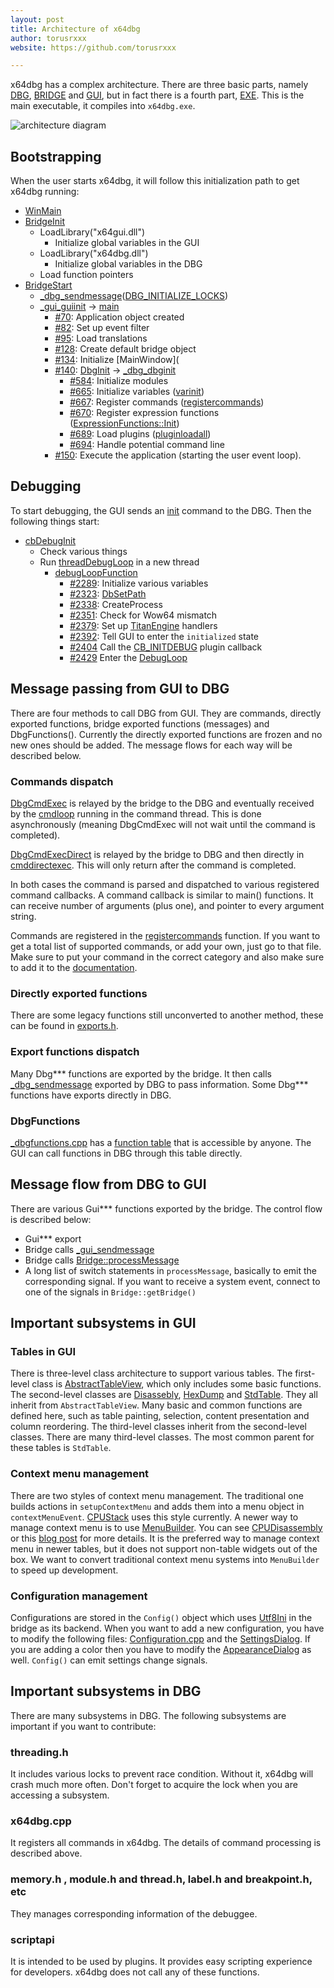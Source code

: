 ```yaml
---
layout: post
title: Architecture of x64dbg
author: torusrxxx
website: https://github.com/torusrxxx

---
```


x64dbg has a complex architecture. There are three basic parts, namely [DBG](https://github.com/x64dbg/x64dbg/tree/7eecb558a02defe2739623117995ab78dc5c3c67/src/dbg), [BRIDGE](https://github.com/x64dbg/x64dbg/tree/7eecb558a02defe2739623117995ab78dc5c3c67/src/bridge) and [GUI](https://github.com/x64dbg/x64dbg/tree/7eecb558a02defe2739623117995ab78dc5c3c67/src/gui), but in fact there is a fourth part, [EXE](https://github.com/x64dbg/x64dbg/tree/7eecb558a02defe2739623117995ab78dc5c3c67/src/exe). This is the main executable, it compiles into `x64dbg.exe`.

![architecture diagram](https://i.imgur.com/DatgCBa.png)

## Bootstrapping

When the user starts x64dbg, it will follow this initialization path to get x64dbg running:

- [WinMain](https://github.com/x64dbg/x64dbg/blob/7eecb558a02defe2739623117995ab78dc5c3c67/src/exe/x64dbg_exe.cpp#L26)
- [BridgeInit](https://github.com/x64dbg/x64dbg/blob/7eecb558a02defe2739623117995ab78dc5c3c67/src/bridge/bridgemain.cpp#L45)
  - LoadLibrary("x64gui.dll")
    - Initialize global variables in the GUI
  - LoadLibrary("x64dbg.dll")
    - Initialize global variables in the DBG
  - Load function pointers
- [BridgeStart](https://github.com/x64dbg/x64dbg/blob/7eecb558a02defe2739623117995ab78dc5c3c67/src/bridge/bridgemain.cpp#L98)
  - [_dbg_sendmessage](https://github.com/x64dbg/x64dbg/blob/7eecb558a02defe2739623117995ab78dc5c3c67/src/dbg/_exports.cpp#L713)([DBG_INITIALIZE_LOCKS](https://github.com/x64dbg/x64dbg/blob/7eecb558a02defe2739623117995ab78dc5c3c67/src/dbg/_exports.cpp#L1212))
  - [_gui_guiinit](https://github.com/x64dbg/x64dbg/blob/7eecb558a02defe2739623117995ab78dc5c3c67/src/gui/Src/Bridge/Bridge.cpp#L678) -> [main](https://github.com/x64dbg/x64dbg/blob/7eecb558a02defe2739623117995ab78dc5c3c67/src/gui/Src/main.cpp#L67)
    - [#70](https://github.com/x64dbg/x64dbg/blob/7eecb558a02defe2739623117995ab78dc5c3c67/src/gui/Src/main.cpp#L70): Application object created
    - [#82](https://github.com/x64dbg/x64dbg/blob/7eecb558a02defe2739623117995ab78dc5c3c67/src/gui/Src/main.cpp#L82): Set up event filter
    - [#95](https://github.com/x64dbg/x64dbg/blob/7eecb558a02defe2739623117995ab78dc5c3c67/src/gui/Src/main.cpp#L95): Load translations
    - [#128](https://github.com/x64dbg/x64dbg/blob/7eecb558a02defe2739623117995ab78dc5c3c67/src/gui/Src/main.cpp#L128): Create default bridge object
    - [#134](https://github.com/x64dbg/x64dbg/blob/7eecb558a02defe2739623117995ab78dc5c3c67/src/gui/Src/main.cpp#L134): Initialize [MainWindow](
    - [#140](https://github.com/x64dbg/x64dbg/blob/7eecb558a02defe2739623117995ab78dc5c3c67/src/gui/Src/main.cpp#L140): [DbgInit]() -> [_dbg_dbginit](https://github.com/x64dbg/x64dbg/blob/7eecb558a02defe2739623117995ab78dc5c3c67/src/dbg/x64dbg.cpp#L582)
      - [#584](https://github.com/x64dbg/x64dbg/blob/7eecb558a02defe2739623117995ab78dc5c3c67/src/dbg/x64dbg.cpp#L584): Initialize modules
      - [#665](https://github.com/x64dbg/x64dbg/blob/7eecb558a02defe2739623117995ab78dc5c3c67/src/dbg/x64dbg.cpp#L665): Initialize variables ([varinit](https://github.com/x64dbg/x64dbg/blob/7eecb558a02defe2739623117995ab78dc5c3c67/src/dbg/variable.cpp#L60))
      - [#667](https://github.com/x64dbg/x64dbg/blob/7eecb558a02defe2739623117995ab78dc5c3c67/src/dbg/x64dbg.cpp#L667): Register commands ([registercommands](https://github.com/x64dbg/x64dbg/blob/7eecb558a02defe2739623117995ab78dc5c3c67/src/dbg/x64dbg.cpp#L80))
      - [#670](https://github.com/x64dbg/x64dbg/blob/7eecb558a02defe2739623117995ab78dc5c3c67/src/dbg/x64dbg.cpp#L670): Register expression functions ([ExpressionFunctions::Init](https://github.com/x64dbg/x64dbg/blob/7eecb558a02defe2739623117995ab78dc5c3c67/src/dbg/expressionfunctions.cpp#L41))
      - [#689](https://github.com/x64dbg/x64dbg/blob/7eecb558a02defe2739623117995ab78dc5c3c67/src/dbg/x64dbg.cpp#L689): Load plugins ([pluginloadall](https://github.com/x64dbg/x64dbg/blob/7eecb558a02defe2739623117995ab78dc5c3c67/src/dbg/plugin_loader.cpp#L361))
      - [#694](https://github.com/x64dbg/x64dbg/blob/7eecb558a02defe2739623117995ab78dc5c3c67/src/dbg/x64dbg.cpp#L694): Handle potential command line
    - [#150](https://github.com/x64dbg/x64dbg/blob/7eecb558a02defe2739623117995ab78dc5c3c67/src/gui/Src/main.cpp#L150): Execute the application (starting the user event loop). 

## Debugging

To start debugging, the GUI sends an [init](http://help.x64dbg.com/en/latest/commands/debug-control/InitDebug.html) command to the DBG. Then the following things start:

- [cbDebugInit](https://github.com/x64dbg/x64dbg/blob/7eecb558a02defe2739623117995ab78dc5c3c67/src/dbg/commands/cmd-debug-control.cpp#L26)
  - Check various things
  - Run [threadDebugLoop](https://github.com/x64dbg/x64dbg/blob/7eecb558a02defe2739623117995ab78dc5c3c67/src/dbg/debugger.cpp#L2484) in a new thread
    - [debugLoopFunction](https://github.com/x64dbg/x64dbg/blob/7eecb558a02defe2739623117995ab78dc5c3c67/src/dbg/debugger.cpp#L2292)
      - [#2289](https://github.com/x64dbg/x64dbg/blob/7eecb558a02defe2739623117995ab78dc5c3c67/src/dbg/debugger.cpp#L2298): Initialize various variables
      - [#2323](https://github.com/x64dbg/x64dbg/blob/7eecb558a02defe2739623117995ab78dc5c3c67/src/dbg/debugger.cpp#L2323): [DbSetPath](https://github.com/x64dbg/x64dbg/blob/7eecb558a02defe2739623117995ab78dc5c3c67/src/dbg/database.cpp#L268)
      - [#2338](https://github.com/x64dbg/x64dbg/blob/7eecb558a02defe2739623117995ab78dc5c3c67/src/dbg/debugger.cpp#L2338): CreateProcess
      - [#2351](https://github.com/x64dbg/x64dbg/blob/7eecb558a02defe2739623117995ab78dc5c3c67/src/dbg/debugger.cpp#L2351): Check for Wow64 mismatch
      - [#2379](https://github.com/x64dbg/x64dbg/blob/7eecb558a02defe2739623117995ab78dc5c3c67/src/dbg/debugger.cpp#L2379): Set up [TitanEngine](https://bitbucket.org/titanengineupdate/titanengine-update) handlers
      - [#2392](https://github.com/x64dbg/x64dbg/blob/7eecb558a02defe2739623117995ab78dc5c3c67/src/dbg/debugger.cpp#L2392): Tell GUI to enter the `initialized` state
      - [#2404](https://github.com/x64dbg/x64dbg/blob/7eecb558a02defe2739623117995ab78dc5c3c67/src/dbg/debugger.cpp#L2404) Call the [CB_INITDEBUG]() plugin callback
      - [#2429](https://github.com/x64dbg/x64dbg/blob/7eecb558a02defe2739623117995ab78dc5c3c67/src/dbg/debugger.cpp#L2429) Enter the [DebugLoop](https://bitbucket.org/titanengineupdate/titanengine-update/src/e089f4af41a461b69017db3750f79fbaed1008df/TitanEngine/TitanEngine.Debugger.DebugLoop.cpp?at=master&fileviewer=file-view-default#TitanEngine.Debugger.DebugLoop.cpp-17)

## Message passing from GUI to DBG

There are four methods to call DBG from GUI. They are commands, directly exported functions, bridge exported functions (messages) and DbgFunctions(). Currently the directly exported functions are frozen and no new ones should be added. The message flows for each way will be described below.

### Commands dispatch

[DbgCmdExec](https://github.com/x64dbg/x64dbg/blob/7eecb558a02defe2739623117995ab78dc5c3c67/src/bridge/bridgemain.cpp#L301) is relayed by the bridge to the DBG and eventually received by the [cmdloop](https://github.com/x64dbg/x64dbg/blob/7eecb558a02defe2739623117995ab78dc5c3c67/src/dbg/command.cpp#L222) running in the command thread. This is done asynchronously (meaning DbgCmdExec will not wait until the command is completed).

[DbgCmdExecDirect](https://github.com/x64dbg/x64dbg/blob/7eecb558a02defe2739623117995ab78dc5c3c67/src/bridge/bridgemain.cpp#L489) is relayed by the bridge to DBG and then directly in [cmddirectexec](https://github.com/x64dbg/x64dbg/blob/7eecb558a02defe2739623117995ab78dc5c3c67/src/dbg/command.cpp#L288). This will only return after the command is completed.

In both cases the command is parsed and dispatched to various registered command callbacks. A command callback is similar to main() functions. It can receive number of arguments (plus one), and pointer to every argument string.

Commands are registered in the [registercommands](https://github.com/x64dbg/x64dbg/blob/7eecb558a02defe2739623117995ab78dc5c3c67/src/dbg/x64dbg.cpp#L80) function. If you want to get a total list of supported commands, or add your own, just go to that file. Make sure to put your command in the correct category and also make sure to add it to the [documentation](https://github.com/x64dbg/docs).

### Directly exported functions

There are some legacy functions still unconverted to another method, these can be found in [exports.h](https://github.com/x64dbg/x64dbg/blob/7eecb558a02defe2739623117995ab78dc5c3c67/src/dbg/_exports.h).

### Export functions dispatch

Many Dbg\*\*\* functions are exported by the bridge. It then calls [_dbg_sendmessage](https://github.com/x64dbg/x64dbg/blob/7eecb558a02defe2739623117995ab78dc5c3c67/src/dbg/_exports.cpp#L713) exported by DBG to pass information. Some Dbg\*\*\* functions have exports directly in DBG.

### DbgFunctions

[_dbgfunctions.cpp](https://github.com/x64dbg/x64dbg/blob/7eecb558a02defe2739623117995ab78dc5c3c67/src/dbg/_dbgfunctions.cpp) has a [function table](https://github.com/x64dbg/x64dbg/blob/7eecb558a02defe2739623117995ab78dc5c3c67/src/dbg/_dbgfunctions.h#L153) that is accessible by anyone. The GUI can call functions in DBG through this table directly.

## Message flow from DBG to GUI

There are various Gui\*\*\* functions exported by the bridge. The control flow is described below:

- Gui\*\*\* export
- Bridge calls [_gui_sendmessage](https://github.com/x64dbg/x64dbg/blob/7eecb558a02defe2739623117995ab78dc5c3c67/src/gui/Src/Bridge/Bridge.cpp#L683)
- Bridge calls [Bridge::processMessage](https://github.com/x64dbg/x64dbg/blob/7eecb558a02defe2739623117995ab78dc5c3c67/src/gui/Src/Bridge/Bridge.cpp#L81)
- A long list of switch statements in `processMessage`, basically to emit the corresponding signal. If you want to receive a system event, connect to one of the signals in `Bridge::getBridge()`

## Important subsystems in GUI

### Tables in GUI

There is three-level class architecture to support various tables. The first-level class is [AbstractTableView](https://github.com/x64dbg/x64dbg/blob/7eecb558a02defe2739623117995ab78dc5c3c67/src/gui/Src/BasicView/AbstractTableView.cpp), which only includes some basic functions. The second-level classes are [Disassebly](https://github.com/x64dbg/x64dbg/blob/7eecb558a02defe2739623117995ab78dc5c3c67/src/gui/Src/BasicView/Disassembly.cpp), [HexDump](https://github.com/x64dbg/x64dbg/blob/7eecb558a02defe2739623117995ab78dc5c3c67/src/gui/Src/BasicView/HexDump.cpp) and [StdTable](https://github.com/x64dbg/x64dbg/blob/7eecb558a02defe2739623117995ab78dc5c3c67/src/gui/Src/BasicView/StdTable.cpp). They all inherit from `AbstractTableView`. Many basic and common functions are defined here, such as table painting, selection, content presentation and column reordering. The third-level classes inherit from the second-level classes. There are many third-level classes. The most common parent for these tables is `StdTable`.

### Context menu management

There are two styles of context menu management. The traditional one builds actions in `setupContextMenu` and adds them into a menu object in `contextMenuEvent`. [CPUStack](https://github.com/x64dbg/x64dbg/blob/7eecb558a02defe2739623117995ab78dc5c3c67/src/gui/Src/Gui/CPUStack.cpp) uses this style currently. A newer way to manage context menu is to use [MenuBuilder](https://github.com/x64dbg/x64dbg/blob/7eecb558a02defe2739623117995ab78dc5c3c67/src/gui/Src/Utils/MenuBuilder.h). You can see [CPUDisassembly](https://github.com/x64dbg/x64dbg/blob/7eecb558a02defe2739623117995ab78dc5c3c67/src/gui/Src/Gui/CPUDisassembly.cpp) or this [blog post](http://mrexodia.cf/x64dbg/2016/02/03/Dynamic-menu-builder) for more details. It is the preferred way to manage context menu in newer tables, but it does not support non-table widgets out of the box. We want to convert traditional context menu systems into `MenuBuilder` to speed up development.

### Configuration management

Configurations are stored in the `Config()` object which uses [Utf8Ini](https://github.com/mrexodia/Utf8Ini) in the bridge as its backend. When you want to add a new configuration, you have to modify the following files: [Configuration.cpp](https://github.com/x64dbg/x64dbg/blob/7eecb558a02defe2739623117995ab78dc5c3c67/src/gui/Src/Utils/Configuration.cpp) and the [SettingsDialog](https://github.com/x64dbg/x64dbg/blob/7eecb558a02defe2739623117995ab78dc5c3c67/src/gui/Src/Gui/SettingsDialog.cpp). If you are adding a color then you have to modify the [AppearanceDialog](https://github.com/x64dbg/x64dbg/blob/7eecb558a02defe2739623117995ab78dc5c3c67/src/gui/Src/Gui/AppearanceDialog.cpp) as well. `Config()` can emit settings change signals.

## Important subsystems in DBG

There are many subsystems in DBG. The following subsystems are important if you want to contribute:

### threading.h

It includes various locks to prevent race condition. Without it, x64dbg will crash much more often. Don't forget to acquire the lock when you are accessing a subsystem.

### x64dbg.cpp

It registers all commands in x64dbg. The details of command processing is described above.

### memory.h , module.h and thread.h, label.h and breakpoint.h, etc

They manages corresponding information of the debuggee.

### scriptapi

It is intended to be used by plugins. It provides easy scripting experience for developers. x64dbg does not call any of these functions.
